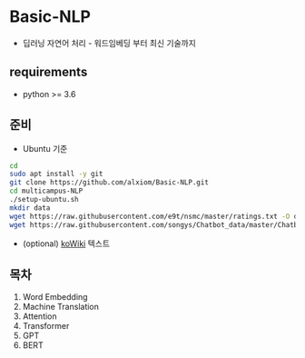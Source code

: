 # Basic-NLP
+ 딥러닝 자연어 처리 - 워드임베딩 부터 최신 기술까지

## requirements
+ python >= 3.6

## 준비
+ Ubuntu 기준
```bash
cd
sudo apt install -y git
git clone https://github.com/alxiom/Basic-NLP.git
cd multicampus-NLP
./setup-ubuntu.sh
mkdir data
wget https://raw.githubusercontent.com/e9t/nsmc/master/ratings.txt -O data/ratings.txt
wget https://raw.githubusercontent.com/songys/Chatbot_data/master/ChatbotData.csv -O data/chat.csv
```
+ (optional) [koWiki](https://drive.google.com/file/d/1viFZcVWba5jtVBm3PcbHlBBCKRldV6tn/view?usp=sharing) 텍스트

## 목차
1. Word Embedding
2. Machine Translation
3. Attention
4. Transformer
5. GPT
6. BERT
